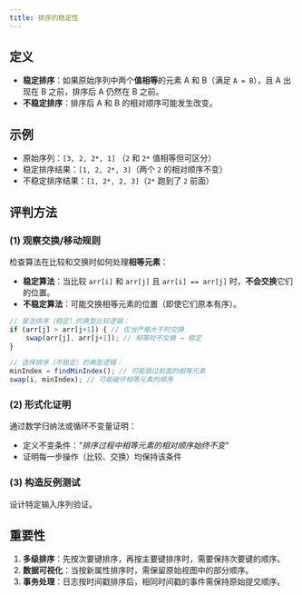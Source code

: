 ```yaml
---
title: 排序的稳定性
---
```

## 定义

- **稳定排序**：如果原始序列中两个**值相等**的元素 A 和 B（满足 `A = B`），且 A 出现在 B 之前，排序后 A 仍然在 B 之前。
- **不稳定排序**：排序后 A 和 B 的相对顺序可能发生改变。

## 示例

+ 原始序列：`[3, 2, 2*, 1]` （`2` 和 `2*` 值相等但可区分）  
+ 稳定排序结果：`[1, 2, 2*, 3]`（两个 `2` 的相对顺序不变）  
+ 不稳定排序结果：`[1, 2*, 2, 3]`（`2*` 跑到了 `2` 前面）

## 评判方法

### (1) **观察交换/移动规则**

检查算法在比较和交换时如何处理**相等元素**：

- **稳定算法**：当比较 `arr[i]` 和 `arr[j]` 且 `arr[i] == arr[j]` 时，**不会交换**它们的位置。
- **不稳定算法**：可能交换相等元素的位置（即使它们原本有序）。

```typescript
// 冒泡排序（稳定）的典型比较逻辑：
if (arr[j] > arr[j+1]) { // 仅当严格大于时交换
    swap(arr[j], arr[j+1]); // 相等时不交换 → 稳定
}

// 选择排序（不稳定）的典型逻辑：
minIndex = findMinIndex(); // 可能跳过前面的相等元素
swap(i, minIndex); // 可能破坏相等元素的顺序
```

### (2) **形式化证明**

通过数学归纳法或循环不变量证明：

- 定义不变条件：*"排序过程中相等元素的相对顺序始终不变"*
- 证明每一步操作（比较、交换）均保持该条件

### (3) **构造反例测试**

设计特定输入序列验证。

## 重要性

1. **多级排序**：先按次要键排序，再按主要键排序时，需要保持次要键的顺序。
2. **数据可视化**：当按新属性排序时，需保留原始视图中的部分顺序。
3. **事务处理**：日志按时间戳排序后，相同时间戳的事件需保持原始提交顺序。